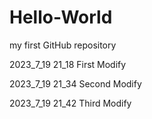 # Hello-World
my first GitHub repository


2023_7_19 21_18  First Modify

2023_7_19 21_34  Second Modify

2023_7_19 21_42  Third Modify
